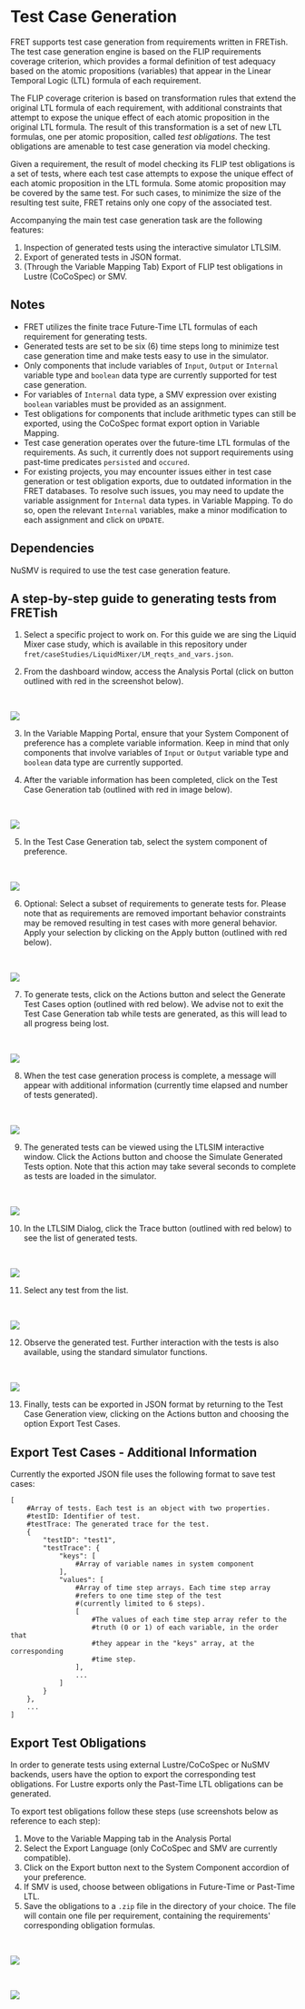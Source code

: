 # Test Case Generation

FRET supports test case generation from requirements written in FRETish. The test case generation engine is based on the FLIP requirements coverage criterion, which provides a formal definition of test adequacy based on the atomic propositions (variables) that appear in the Linear Temporal Logic (LTL) formula of each requirement.

The FLIP coverage criterion is based on transformation rules that extend the original LTL formula of each requirement, with additional constraints that attempt to expose the unique effect of each atomic proposition in the original LTL formula. The result of this transformation is a set of new LTL formulas, one per atomic proposition, called *test obligations*. The test obligations are amenable to test case generation via model checking.

Given a requirement, the result of model checking its FLIP test obligations is a set of tests, where each test case attempts to expose the unique effect of each atomic proposition in the LTL formula. Some atomic proposition may be covered by the same test. For such cases, to minimize the size of the resulting test suite, FRET retains only one copy of the associated test.

Accompanying the main test case generation task are the following features:

1. Inspection of generated tests using the interactive simulator LTLSIM.
2. Export of generated tests in JSON format.
3. (Through the Variable Mapping Tab) Export of FLIP test obligations in Lustre (CoCoSpec) or SMV.

## Notes

- FRET utilizes the finite trace Future-Time LTL formulas of each requirement for generating tests. 
- Generated tests are set to be six (6) time steps long to minimize test case generation time and make tests easy to use in the simulator.
- Only components that include variables of `Input`, `Output` or `Internal` variable type and `boolean` data type are currently supported for test case generation. 
- For variables of `Internal` data type, a SMV expression over existing `boolean` variables must be provided as an assignment. 
- Test obligations for components that include arithmetic types can still be exported, using the CoCoSpec format export option in Variable Mapping.
- Test case generation operates over the future-time LTL formulas of the requirements. As such, it currently does not support requirements using past-time predicates `persisted` and `occured`.
- For existing projects, you may encounter issues either in test case generation or test obligation exports, due to outdated information in the FRET databases. To resolve such issues, you may need to update the  variable assignment for `Internal` data types. in Variable Mapping. To do so, open the relevant `Internal` variables, make a minor modification to each assignment and click on `UPDATE`.

## Dependencies

NuSMV is required to use the test case generation feature.

## A step-by-step guide to generating tests from FRETish

1. Select a specific project to work on. For this guide we are sing the Liquid Mixer case study, which is available in this repository under `fret/caseStudies/LiquidMixer/LM_reqts_and_vars.json`.

2. From the dashboard window, access the Analysis Portal (click on button outlined with red in the screenshot below).

&nbsp;&nbsp;&nbsp;&nbsp;

![](TestCaseGen_AnalysisTab.png)

3. In the Variable Mapping Portal, ensure that your System Component of preference has a complete variable information. Keep in mind that only components that involve variables of `Input` or `Output` variable type and `boolean` data type are currently supported.

4. After the variable information has been completed, click on the Test Case Generation tab (outlined with red in image below).

&nbsp;&nbsp;&nbsp;&nbsp;

![](TestCaseGen_VarMapComplete.png)

5. In the Test Case Generation tab, select the system component of preference.

&nbsp;&nbsp;&nbsp;&nbsp;

![](TestCaseGen_SelectComponent.png)

6. Optional: Select a subset of requirements to generate tests for. Please note that as requirements are removed important behavior constraints may be removed resulting in test cases with more general behavior. Apply your selection by clicking on the Apply button (outlined with red below).

&nbsp;&nbsp;&nbsp;&nbsp;

![](TestCaseGen_SelectReqs.png)

7. To generate tests, click on the Actions button and select the Generate Test Cases option (outlined with red below). We advise not to exit the Test Case Generation tab while tests are generated, as this will lead to all progress being lost.

&nbsp;&nbsp;&nbsp;&nbsp;

![](TestCaseGen_GenTests.png)

8. When the test case generation process is complete, a message will appear with additional information (currently time elapsed and number of tests generated).

&nbsp;&nbsp;&nbsp;&nbsp;

![](TestCaseGen_Success.png)

9. The generated tests can be viewed using the LTLSIM interactive window. Click the Actions button and choose the Simulate Generated Tests option. Note that this action may take several seconds to complete as tests are loaded in the simulator.

&nbsp;&nbsp;&nbsp;&nbsp;

![](TestCaseGen_Simulate.png)

10. In the LTLSIM Dialog, click the Trace button (outlined with red below) to see the list of generated tests.

&nbsp;&nbsp;&nbsp;&nbsp;

![](TestCaseGen_LTLSIM_Trace.png)

11. Select any test from the list.

&nbsp;&nbsp;&nbsp;&nbsp;

![](TestCaseGen_LTLSIM_SelectTrace.png)

12. Observe the generated test. Further interaction with the tests is also available, using the standard simulator functions.

&nbsp;&nbsp;&nbsp;&nbsp;

![](TestCaseGen_LTLSIM_ObserveTrace.png)

13. Finally, tests can be exported in JSON format by returning to the Test Case Generation view, clicking on the Actions button and choosing the option Export Test Cases.


## Export Test Cases - Additional Information

Currently the exported JSON file uses the following format to save test cases:

```
[
    #Array of tests. Each test is an object with two properties.
    #testID: Identifier of test.
    #testTrace: The generated trace for the test.
    {
        "testID": "test1",
        "testTrace": {
            "keys": [
                #Array of variable names in system component                
            ],
            "values": [
                #Array of time step arrays. Each time step array 
                #refers to one time step of the test 
                #(currently limited to 6 steps).                
                [
                    #The values of each time step array refer to the
                    #truth (0 or 1) of each variable, in the order that
                    #they appear in the "keys" array, at the corresponding
                    #time step.
                ],
                ...
            ]
        }
    },
    ...
]
```

## Export Test Obligations

In order to generate tests using external Lustre/CoCoSpec or NuSMV backends, users have the option to export the corresponding test obligations. For Lustre exports only the Past-Time LTL obligations can be generated.

To export test obligations follow these steps (use screenshots below as reference to each step):

1. Move to the Variable Mapping tab in the Analysis Portal
2. Select the Export Language (only CoCoSpec and SMV are currently compatible).
3. Click on the Export button next to the System Component accordion of your preference.
4. If SMV is used, choose between obligations in Future-Time or Past-Time LTL.
5. Save the obligations to a `.zip` file in the directory of your choice. The file will contain one file per requirement, containing the requirements' corresponding obligation formulas.

&nbsp;&nbsp;&nbsp;&nbsp;

![](TestCaseGen_ExportTestObligations.png)

&nbsp;&nbsp;&nbsp;&nbsp;

![](TestCaseGen_ExportTestObligation_Options.png)